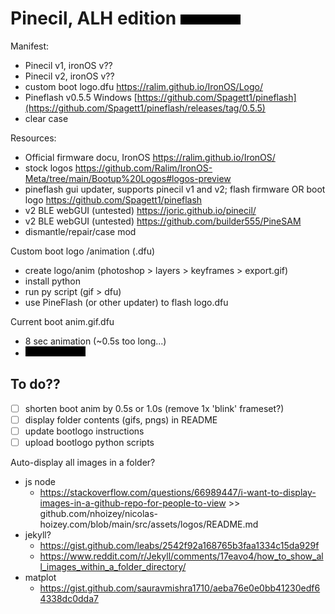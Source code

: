 # Pinecil, ALH edition ![](./alh13.gif)


Manifest:

- Pinecil v1, ironOS v??
- Pinecil v2, ironOS v??
- custom boot logo.dfu https://ralim.github.io/IronOS/Logo/
- Pineflash v0.5.5 Windows [https://github.com/Spagett1/pineflash](https://github.com/Spagett1/pineflash/releases/tag/0.5.5) 
- clear case 


Resources: 

- Official firmware docu, IronOS https://ralim.github.io/IronOS/
- stock logos https://github.com/Ralim/IronOS-Meta/tree/main/Bootup%20Logos#logos-preview
- pineflash gui updater, supports pinecil v1 and v2; flash firmware OR boot logo https://github.com/Spagett1/pineflash
- v2 BLE webGUI (untested) https://joric.github.io/pinecil/
- v2 BLE webGUI (untested) https://github.com/builder555/PineSAM
- dismantle/repair/case mod 
  

Custom boot logo /animation (.dfu)
- create logo/anim (photoshop > layers > keyframes > export.gif) 
- install python
- run py script (gif > dfu)
- use PineFlash (or other updater) to flash logo.dfu
  
Current boot anim.gif.dfu
- 8 sec animation (~0.5s too long...)
- ![](./alh13.gif)


## To do??
- [ ] shorten boot anim by 0.5s or 1.0s (remove 1x 'blink' frameset?)
- [ ] display folder contents (gifs, pngs) in README
- [ ] update bootlogo instructions
- [ ] upload bootlogo python scripts

Auto-display all images in a folder?

- js node
  - https://stackoverflow.com/questions/66989447/i-want-to-display-images-in-a-github-repo-for-people-to-view >> github.com/nhoizey/nicolas-hoizey.com/blob/main/src/assets/logos/README.md
- jekyll?
  - https://gist.github.com/leabs/2542f92a168765b3faa1334c15da929f
  - https://www.reddit.com/r/Jekyll/comments/17eavo4/how_to_show_all_images_within_a_folder_directory/
- matplot
  - https://gist.github.com/sauravmishra1710/aeba76e0e0bb41230edf64338dc0dda7
